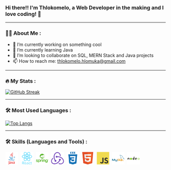 ### Hi there!! I'm Thlokomelo, a Web Developer in the making and I love coding! 👋


---

### :woman_technologist: About Me :

- 🔭 I’m currently working on something cool
- 🌱 I’m currently learning Java
- 👯 I’m looking to collaborate on SQL, MERN Stack and Java projects
- 📫 How to reach me: thlokomelo.hlomuka@gmail.com


---

### :fire: My Stats :

[![GitHub Streak](http://github-readme-streak-stats.herokuapp.com/?user=Thlokomelo&theme=vision-friendly-dark)](https://git.io/streak-stats)

---

### :hammer_and_wrench: Most Used Languages :

[![Top Langs](https://github-readme-stats.vercel.app/api/top-langs/?username=yushi1007&layout=compact)](https://github.com/Thlokomelo/7)

---

### :hammer_and_wrench: Skills (Languages and Tools) :

<div>
  <img src="https://github.com/devicons/devicon/blob/master/icons/java/java-original-wordmark.svg" title="Java" alt="Java" width="40" height="40"/>&nbsp;
  <img src="https://github.com/devicons/devicon/blob/master/icons/react/react-original-wordmark.svg" title="React" alt="React" width="40" height="40"/>&nbsp;
  <img src="https://github.com/devicons/devicon/blob/master/icons/spring/spring-original-wordmark.svg" title="Spring" alt="Spring" width="40" height="40"/>&nbsp;
  <img src="https://github.com/devicons/devicon/blob/master/icons/redux/redux-original.svg" title="Redux" alt="Redux " width="40" height="40"/>&nbsp;
  <img src="https://github.com/devicons/devicon/blob/master/icons/css3/css3-plain-wordmark.svg"  title="CSS3" alt="CSS" width="40" height="40"/>&nbsp;
  <img src="https://github.com/devicons/devicon/blob/master/icons/html5/html5-original.svg" title="HTML5" alt="HTML" width="40" height="40"/>&nbsp;
  <img src="https://github.com/devicons/devicon/blob/master/icons/javascript/javascript-original.svg" title="JavaScript" alt="JavaScript" width="40" height="40"/>&nbsp;
  <img src="https://github.com/devicons/devicon/blob/master/icons/mysql/mysql-original-wordmark.svg" title="MySQL"  alt="MySQL" width="40" height="40"/>&nbsp;
  <img src="https://github.com/devicons/devicon/blob/master/icons/nodejs/nodejs-original-wordmark.svg" title="NodeJS" alt="NodeJS" width="40" height="40"/>&nbsp;
</div>




